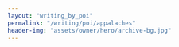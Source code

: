 ```yaml
---
layout: "writing_by_poi"
permalink: "/writing/poi/appalaches"
header-img: "assets/owner/hero/archive-bg.jpg"
---
```

